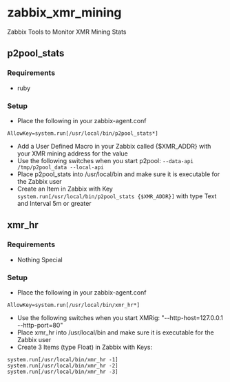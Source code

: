 # zabbix_xmr_mining
Zabbix Tools to Monitor XMR Mining Stats

## p2pool_stats
### Requirements
* ruby
### Setup
* Place the following in your zabbix-agent.conf
```
AllowKey=system.run[/usr/local/bin/p2pool_stats*]
```
* Add a User Defined Macro in your Zabbix called {$XMR_ADDR} with your XMR mining address for the value
* Use the following switches when you start p2pool: ```--data-api /tmp/p2pool_data --local-api```
* Place p2pool_stats into /usr/local/bin and make sure it is executable for the Zabbix user
* Create an Item in Zabbix with Key
```system.run[/usr/local/bin/p2pool_stats {$XMR_ADDR}]```
with type Text and Interval 5m or greater

## xmr_hr
### Requirements
* Nothing Special
### Setup
* Place the following in your zabbix-agent.conf
```
AllowKey=system.run[/usr/local/bin/xmr_hr*]
```
* Use the following switches when you start XMRig: "--http-host=127.0.0.1 --http-port=80"
* Place xmr_hr into /usr/local/bin and make sure it is executable for the Zabbix user
* Create 3 Items (type Float) in Zabbix with Keys:
```
system.run[/usr/local/bin/xmr_hr -1]
system.run[/usr/local/bin/xmr_hr -2]
system.run[/usr/local/bin/xmr_hr -3]
```
